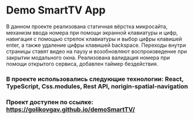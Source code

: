 # Demo SmartTV App
 
В данном проекте реализована статичная вёрстка микросайта, механизм ввода номера при помощи экранной клавиатуры и цифр, навигация с помощью стрелок клавиатуры и выбор цифры клавишей enter, а также удаление цифры клавишей backspace.
Переходы внутри страницы ставят видео на паузу и возобновляют воспроизведение при закрытии модального окна. Реализована валидация номера при помощи открытого сервиса, добавлен таймер бездействия.

### В проекте использовались следующие технологии: React, TypeScript, Css.modules, Rest API, norigin-spatial-navigation

### Проект доступен по ссылке: https://golikovgav.github.io/demoSmartTV/
